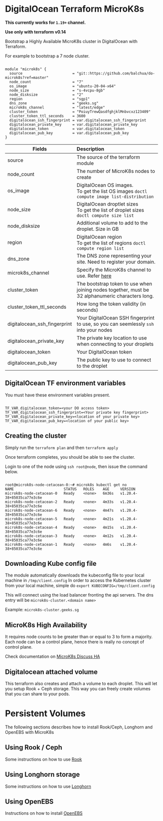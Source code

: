# DigitalOcean Terraform MicroK8s

**This currently works for `1.19+` channel.**

**Use only with terraform v0.14**

Bootstrap a Highly Available MicroK8s cluster in DigitalOcean with Terraform.

For example to bootstrap a 7 node cluster.

```hcl

module "microk8s" {
  source                       = "git::https://github.com/balchua/do-microk8s?ref=master"
  node_count                   = "7"
  os_image                     = "ubuntu-20-04-x64"
  node_size                    = "s-4vcpu-8gb"
  node_disksize                = "2"
  region                       = "sgp1"
  dns_zone                     = "geeks.sg"
  microk8s_channel             = "latest/edge"
  cluster_token                = "PoiuyTrewQasdfghjklMnbvcxz123409"
  cluster_token_ttl_seconds    = 3600
  digitalocean_ssh_fingerprint = var.digitalocean_ssh_fingerprint
  digitalocean_private_key     = var.digitalocean_private_key
  digitalocean_token           = var.digitalocean_token
  digitalocean_pub_key         = var.digitalocean_pub_key
}

```

| Fields                        | Description                              | 
| ----------------------------- |:-----------------------------------------|
| source                        | The source of the terraform module       |
| node_count                    | The number of MicroK8s nodes to create   |
| os_image                      | DigitalOcean OS images.  <br/>To get the list OS images `doctl compute image list-distribution`|
| node_size                     | DigitalOcean droptlet sizes <br/> To get the list of droplet sizes `doctl compute size list`|
| node_disksize                 | Additional volume to add to the droplet.  Size in GB| |
| region                        | DigitalOcean region <br/> To get the list of regions `doctl compute region list`|
| dns_zone                      | The DNS zone representing your site.  Need to register your domain. |
| microk8s_channel              | Specify the MicroK8s channel to use.  Refer [here](https://snapcraft.io/microk8s)|
| cluster_token                 | The bootstrap token to use when joining nodes together, must be 32 alphanumeric characters long.|
| cluster_token_ttl_seconds     | How long the token validity (in seconds)|
| digitalocean_ssh_fingerprint  | Your DigitalOcean SSH fingerprint to use, so you can seemlessly `ssh` into your nodes|
| digitalocean_private_key      | The private key location to use when connecting to your droplets|
| digitalocean_token            | Your DigitalOcean token|
| digitalocean_pub_key          | The public key to use to connect to the droplet|


## DigitalOcean TF environment variables

You must have these environment variables present.

```shell

TF_VAR_digitalocean_token=<your DO access token>
TF_VAR_digitalocean_ssh_fingerprint=<Your private key fingerprint>
TF_VAR_digitalocean_private_key=<location of your private key>
TF_VAR_digitalocean_pub_key=<location of your public key>

```

## Creating the cluster

Simply run the `terraform plan` and then `terraform apply`

Once terraform completes, you should be able to see the cluster.

Login to one of the node using `ssh root@node`, then issue the command below.

```shell

root@microk8s-node-cetacean-0:~# microk8s kubectl get no
NAME                       STATUS   ROLES    AGE     VERSION
microk8s-node-cetacean-0   Ready    <none>   6m36s   v1.20.4-38+85035ca77e3c6e
microk8s-node-cetacean-2   Ready    <none>   4m33s   v1.20.4-38+85035ca77e3c6e
microk8s-node-cetacean-6   Ready    <none>   4m47s   v1.20.4-38+85035ca77e3c6e
microk8s-node-cetacean-5   Ready    <none>   4m21s   v1.20.4-38+85035ca77e3c6e
microk8s-node-cetacean-4   Ready    <none>   4m15s   v1.20.4-38+85035ca77e3c6e
microk8s-node-cetacean-3   Ready    <none>   4m12s   v1.20.4-38+85035ca77e3c6e
microk8s-node-cetacean-1   Ready    <none>   4m6s    v1.20.4-38+85035ca77e3c6e

```

## Downloading Kube config file

The module automatically downloads the kubeconfig file to your local machine in `/tmp/client.config`
In order to access the Kubernetes cluster from your local machine, simple do `export KUBECONFIG=/tmp/client.config`

This will connect using the load balancer fronting the api servers.  The dns entry will be `microk8s-cluster.<domain name>`

Example:
`microk8s-cluster.geeks.sg`

## MicroK8s High Availability
It requires node counts to be greater than or equal to 3 to form a majority.  Each node can be a control plane, hence there is really no concept of control plane.

Check documentation on [MicroK8s Discuss HA](https://discuss.kubernetes.io/t/high-availability-ha/11731)


## Digitalocean attached volume

This terraform also creates and attach a volume to each droplet.  This will let you setup Rook + Ceph storage.  This way you can freely create volumes that you can share to your pods.

# Persistent Volumes

The following sections describes how to install Rook/Ceph, Longhorn and OpenEBS with MicroK8s

## Using Rook / Ceph

Some instructions on how to use [Rook](docs/rook.md)

## Using Longhorn storage

Some instructions on how to use [Longhorn](docs/longhorn.md)

## Using OpenEBS

Instructions on how to install [OpenEBS](docs/openebs.md)